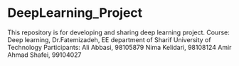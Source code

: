 # DeepLearning_Project
This repository is for developing and sharing deep learning project.
Course: Deep learning, Dr.Fatemizadeh, EE department of Sharif University of Technology
Participants:
Ali Abbasi, 98105879
Nima Kelidari, 98108124
Amir Ahmad Shafei, 99104027
